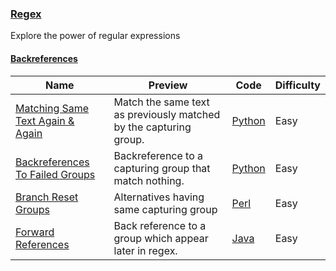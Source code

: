 
### [Regex](https://www.hackerrank.com/domains/regex)
Explore the power of regular expressions


#### [Backreferences](https://www.hackerrank.com/domains/regex/backreferences)

Name | Preview | Code | Difficulty
---- | ------- | ---- | ----------
[Matching Same Text Again & Again](https://www.hackerrank.com/challenges/matching-same-text-again-again)|Match the same text as previously matched by the capturing group.|[Python](matching-same-text-again-again.py)|Easy
[Backreferences To Failed Groups](https://www.hackerrank.com/challenges/backreferences-to-failed-groups)|Backreference to a capturing group that match nothing.|[Python](backreferences-to-failed-groups.py)|Easy
[Branch Reset Groups](https://www.hackerrank.com/challenges/branch-reset-groups)|Alternatives having same capturing group|[Perl](branch-reset-groups.pl)|Easy
[Forward References](https://www.hackerrank.com/challenges/forward-references)|Back reference to a group which appear later in regex.|[Java](forward-references.java)|Easy

